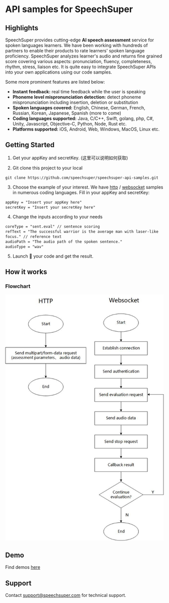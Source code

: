 
# API samples for SpeechSuper

## Highlights
SpeechSuper provides cutting-edge **AI speech assessment** service for spoken languages learners. We have been working with hundreds of partners to enable their products to rate learners' spoken language proficiency. SpeechSuper analyzes learner's audio and returns fine grained score covering various aspects: pronunciation, fluency, completeness, rhythm, stress, liaison etc. It is quite easy to integrate SpeechSuper APIs into your own applications using our code samples. 

Some more prominent features are listed below:

* **Instant feedback:** real time feedback while the user is speaking
* **Phoneme level mispronunciation detection:** detect phoneme mispronunciation including insertion, deletion or substitution
* **Spoken languages covered:** English, Chinese, German, French, Russian, Korean, Japanese, Spanish (more to come)
* **Coding languages supported:** Java, C/C++, Swift, golang, php, C#, Unity, Javascript, Objective-C, Python, Node, Rust etc.
* **Platforms supported:** iOS, Android, Web, Windows, MacOS, Linux etc.

## Getting Started
1. Get your appKey and secretKey. (这里可以说明如何获取)

2. Git clone this project to your local
```
git clone https://github.com/speechsuper/speechsuper-api-samples.git
```

3. Choose the example of your interest. We have [http](https://github.com/speechsuper/speechsuper-api-samples/tree/main/http_samples) / [websocket](https://github.com/speechsuper/speechsuper-api-samples/tree/main/websocket_samples) samples in numerous coding languages. Fill in your appKey and secretKey: 
``` 
appKey = "Insert your appKey here"
secretKey = "Insert your secretKey here"
```

4. Change the inputs according to your needs
```
coreType = "sent.eval" // sentence scoring
refText = "The successful warrior is the average man with laser-like focus." // reference text
audioPath = "The audio path of the spoken sentence." 
audioType = "wav"
```

5. Launch 🚀 your code and get the result.

## How it works 
### Flowchart
![](./images/Flowchart.jpg)

## Demo

Find demos [here](https://www.speechsuper.com/demo/english/index.html)

## Support
Contact support@speechsuper.com for technical support.
